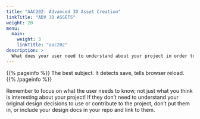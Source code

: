 ```yaml
---
title: "AAC202: Advanced 3D Asset Creation"
linkTitle: "ADV 3D ASSETS"
weight: 20
menu:
  main:
    weight: 3
    linkTitle: "aac202"
description: >
  What does your user need to understand about your project in order to use it - or potentially contribute to it? 
---
```


{{% pageinfo %}}
The best subject. It detects save, tells browser reload.
{{% /pageinfo %}}

Remember to focus on what the user needs to know, not just what you think is interesting about your project! If they don’t need to understand your original design decisions to use or contribute to the project, don’t put them in, or include your design docs in your repo and link to them. 

